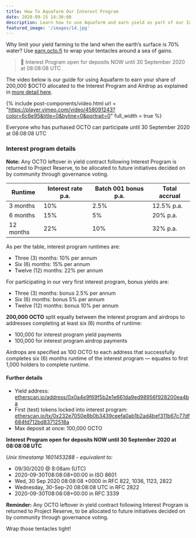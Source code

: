 ```yaml
---
title: How To Aquafarm Our Interest Program
date: 2020-09-15 14:30:00
description: Learn how to use Aquafarm and earn yield as part of our Interest Program and Airdrop.
featured_image: '/images/14.jpg'
---
```


Why limit your yield farming to the land when the earth’s surface is 70% water? Use [earn.octo.fi](https://earn.octo.fi) to wrap your tentacles around a sea of gains.

> 🎉 Interest Program open for deposits NOW until 30 September 2020 at 08:08:08 UTC

The video below is our guide for using Aquafarm to earn your share of 200,000 $OCTO allocated to the Interest Program and Airdrop as explained in [more detail here](/blog/interest-pool).

{% include post-components/video.html
	url = "https://player.vimeo.com/video/458091243?color=6c6e95&title=0&byline=0&portrait=0"
	full_width = true
%}

Everyone who has purhased OCTO can participate until 30 September 2020 at 08:08:08 UTC

### Interest program details

**Note:** Any OCTO leftover in yield contract following Interest Program is returned to Project Reserve, to be allocated to future initiatives decided on by community through governance voting.

| Runtime    		    | Interest rate p.a.| Batch 001 bonus p.a.| Total accrual |
|-----------------------|-------------------|---------------------|---------------|
| 3 months     			| 10% 			    | 2.5%                | 12.5% p.a.    |
| 6 months 	  	 	    | 15% 		  	    | 5%            	  | 20% p.a.   	  |
| 12 months    			| 22% 				| 10%              	  | 32% p.a.  	  |

As per the table, interest program runtimes are:

* Three (3) months: 10% per annum
* Six (6) months: 15% per annum
* Twelve (12) months: 22% per annum

For participating in our very first interest program, bonus yields are:

* Three (3) months: bonus 2.5% per annum
* Six (6) months: bonus 5% per annum
* Twelve (12) months: bonus 10% per annum

**200,000 OCTO** split equally between the interest program and airdrops to addresses completing at least six (6) months of runtime:

* 100,000 for interest program yield payments
* 100,000 for interest program airdrop payments

Airdrops are specified as 100 OCTO to each address that successfully completes six (6) months runtime of the interest program —  equates to first 1,000 holders to complete runtime.

#### Further details

- Yield address: [etherscan.io/address/0x0a4e9f69f5b2e1e661da9ed98956f928200ea4ba](https://etherscan.io/address/0x0a4e9f69f5b2e1e661da9ed98956f928200ea4ba)
- First (test) tokens locked into interest program: [etherscan.io/tx/0x232e7050e8b0b3439ceefa0ab1b2ad4bef311b67c77df684fd712bd83712518a](https://etherscan.io/tx/0x232e7050e8b0b3439ceefa0ab1b2ad4bef311b67c77df684fd712bd83712518a)
- Max deposit at once: 100,000 OCTO

**Interest Program open for deposits NOW until 30 September 2020 at 08:08:08 UTC**

*Unix timestamp 1601453288 - equivalent to:*

- 09/30/2020 @ 8:08am (UTC)
- 2020-09-30T08:08:08+00:00 in ISO 8601
- Wed, 30 Sep 2020 08:08:08 +0000 in RFC 822, 1036, 1123, 2822
- Wednesday, 30-Sep-20 08:08:08 UTC in RFC 2822
- 2020-09-30T08:08:08+00:00 in RFC 3339

**Reminder:** Any OCTO leftover in yield contract following Interest Program is returned to Project Reserve, to be allocated to future initiatives decided on by community through governance voting.

Wrap those tentacles tight!
